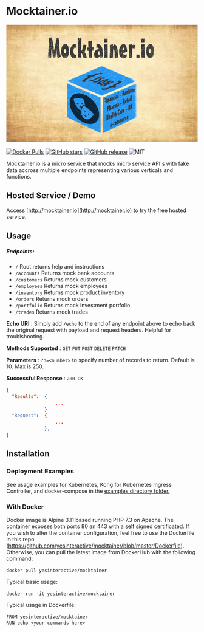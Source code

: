 # Mocktainer.io #
![alt text](https://raw.githubusercontent.com/yesinteractive/mocktainer/master/public/banner-mocktainer.png "Mocktainer mocking microservice")

[![Docker Pulls](https://img.shields.io/docker/pulls/yesinteractive/mocktainer?style=for-the-badge)](https://hub.docker.com/r/yesinteractive/mocktainer) 
[![GitHub stars](https://img.shields.io/github/stars/yesinteractive/mocktainer?style=for-the-badge)](https://github.com/yesinteractive/dad-jokes_microservice) 
[![GitHub release](https://img.shields.io/github/release/yesinteractive/mocktainer?style=for-the-badge)](https://github.com/yesinteractive/dad-jokes_microservice) 
![MIT](https://img.shields.io/badge/license-MIT-green?style=for-the-badge)



Mocktainer.io is a micro service that mocks micro service API's
 with fake data accross multiple endpoints representing various
 verticals and functions.

## Hosted Service / Demo ##

Access [http://mocktainer.io](http://mocktainer.io) to try the free hosted service.

## Usage ##

##### Endpoints:
 * `/` Root returns help and instructions
 * `/accounts` Returns mock bank accounts
 * `/customers` Returns mock customers
 * `/employees` Returns mock employees
 * `/inventory` Returns mock product inventory
 * `/orders` Returns mock orders
 * `/portfolio` Returns mock investment portfolio
 * `/trades` Returns mock trades
 
 **Echo URI** : Simply add `/echo` to the end of any endpoint above to echo back
 the original request with payload and request headers. Helpful for troublshooting.

**Methods Supported** : `GET` `PUT` `POST` `DELETE` `PATCH`

**Parameters** : `?n=<number>` to specify number of records to return. Default is 10. Max is 250.

**Successful Response** : `200 OK`



```json
{
  "Results":  {
                  ...
              }
  "Request":  {
                  ...
              },
}
```

## Installation ##

### Deployment Examples ###

See usage examples for Kubernetes, Kong for Kubernetes Ingress Controller, and docker-compose in the [examples directory folder.](https://github.com/yesinteractive/mocktainer/blob/master/examples)

### With Docker ###

Docker image is Alpine 3.11 based running PHP 7.3 on Apache. The container exposes both ports 80 an 443 with a self signed certificated. If you wish to alter the container configuration, feel free to use the Dockerfile in this repo (https://github.com/yesinteractive/mocktainer/blob/master/Dockerfile). Otherwise, you can pull the latest image from DockerHub with the following command:
```
docker pull yesinteractive/mocktainer
```
Typical basic usage:

```
docker run -it yesinteractive/mocktainer
```

Typical usage in Dockerfile:

```
FROM yesinteractive/mocktainer
RUN echo <your commands here>
```


